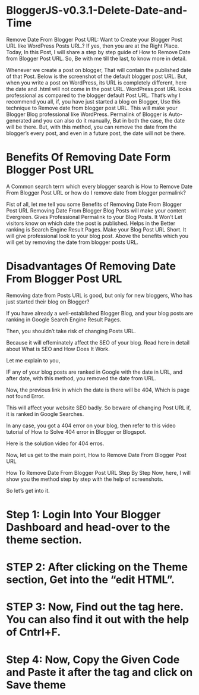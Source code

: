 # BloggerJS-v0.3.1-Delete-Date-and-Time

Remove Date From Blogger Post URL: Want to Create your Blogger Post URL like WordPress Posts URL.?
If yes, then you are at the Right Place.
Today, In this Post, I will share a step by step guide of How to Remove Date from Blogger Post URL.
So, Be with me till the last, to know more in detail.

Whenever we create a post on blogger,
That will contain the published date of that Post. Below is the screenshot of the default blogger post URL.
But, when you write a post on WordPress, its URL is completely different, here the date and .html will not come in the post URL.
WordPress post URL looks professional as compared to the blogger default Post URL. That’s why I recommend you all, if, you have just started a blog on Blogger,
Use this technique to Remove date from blogger post URL. This will make your Blogger Blog professional like WordPress.
Permalink of Blogger is Auto-generated and you can also do it manually, But in both the case, the date will be there.
But, with this method, you can remove the date from the blogger’s every post, and even in a future post, the date will not be there.

# Benefits Of Removing Date Form Blogger Post URL
A Common search term which every blogger search is How to Remove Date From Blogger Post URL or how do I remove date from blogger permalink?

Fist of all, let me tell you some Benefits of Removing Date From Blogger Post URL
Removing Date From Blogger Blog Posts will make your content Evergreen.
Gives Professional Permalink to your Blog Posts.
It Won’t Let visitors know on which date the post is published.
Helps in the Better ranking is Search Engine Result Pages.
Make your Blog Post URL Short.
It will give professional look to your blog post.
Above the benefits which you will get by removing the date from blogger posts URL.

# Disadvantages Of Removing Date From Blogger Post URL
Removing date from Posts URL is good, but only for new bloggers, Who has just started their blog on Blogger?

If you have already a well-established Blogger Blog, and your blog posts are ranking in Google Search Engine Result Pages.

Then, you shouldn’t take risk of changing Posts URL.

Because it will effeminately affect the SEO of your blog. Read here in detail about What is SEO and How Does It Work.

Let me explain to you,

IF any of your blog posts are ranked in Google with the date in URL, and after date, with this method, you removed the date from URL.

Now, the previous link in which the date is there will be 404, Which is page not found Error.

This will affect your website SEO badly. So beware of changing Post URL if, it is ranked in Google Searches.

In any case, you got a 404 error on your blog, then refer to this video tutorial of How to Solve 404 error in Blogger or Blogspot.

Here is the solution video for 404 erros.

Now, let us get to the main point, How to Remove Date From Blogger Post URL

How To Remove Date From Blogger Post URL Step By Step
Now, here, I will show you the method step by step with the help of screenshots.

So let’s get into it.
# Step 1: Login Into Your Blogger Dashboard and head-over to the theme section.
# STEP 2: After clicking on the Theme section, Get into the “edit HTML”.
# STEP 3: Now, Find out the <head> tag here. You can also find it out with the help of Cntrl+F.
# Step 4: Now, Copy the Given Code and Paste it after the <head> tag and click on Save theme
